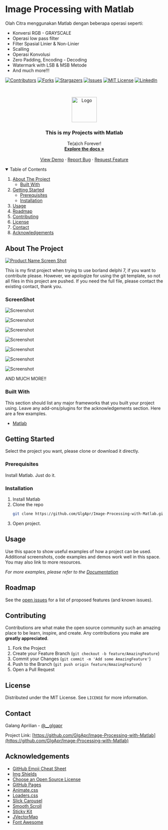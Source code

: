 # Image Processing with Matlab
 Olah Citra menggunakan Matlab dengan beberapa operasi seperti:
* Konversi RGB - GRAYSCALE
* Operasi low pass filter
* Filter Spasial Linier & Non-Linier
* Scalling
* Operasi Konvolusi
* Zero Padding, Encoding - Decoding
* Watermark with LSB & MSB Metode
* And much more!!!

[![Contributors][contributors-shield]][contributors-url]
[![Forks][forks-shield]][forks-url]
[![Stargazers][stars-shield]][stars-url]
[![Issues][issues-shield]][issues-url]
[![MIT License][license-shield]][license-url]
[![LinkedIn][linkedin-shield]][linkedin-url]



<!-- PROJECT LOGO -->
<br />
<p align="center">
  <a href="https://github.com/GlgApr/Image-Processing-with-Matlab">
    <img src="https://raw.githubusercontent.com/GlgApr/All-Delphi-Projects/core/Images/logo.png" alt="Logo" width="80" height="80">
  </a>

  <h3 align="center">This is my Projects with Matlab</h3>

  <p align="center">
    Te(a)ch Forever!
    <br />
    <a href="https://github.com/GlgApr/Image-Processing-with-Matlab"><strong>Explore the docs »</strong></a>
    <br />
    <br />
    <a href="https://github.com/GlgApr/Image-Processing-with-Matlab">View Demo</a>
    ·
    <a href="https://github.com/GlgApr/Image-Processing-with-Matlab/issues">Report Bug</a>
    ·
    <a href="https://github.com/GlgApr/Image-Processing-with-Matlab/issues">Request Feature</a>
  </p>
</p>



<!-- TABLE OF CONTENTS -->
<details open="open">
  <summary>Table of Contents</summary>
  <ol>
    <li>
      <a href="#about-the-project">About The Project</a>
      <ul>
        <li><a href="#built-with">Built With</a></li>
      </ul>
    </li>
    <li>
      <a href="#getting-started">Getting Started</a>
      <ul>
        <li><a href="#prerequisites">Prerequisites</a></li>
        <li><a href="#installation">Installation</a></li>
      </ul>
    </li>
    <li><a href="#usage">Usage</a></li>
    <li><a href="#roadmap">Roadmap</a></li>
    <li><a href="#contributing">Contributing</a></li>
    <li><a href="#license">License</a></li>
    <li><a href="#contact">Contact</a></li>
    <li><a href="#acknowledgements">Acknowledgements</a></li>
  </ol>
</details>



<!-- ABOUT THE PROJECT -->
## About The Project

[![Product Name Screen Shot][product-screenshot]](https://github.com/GlgApr/Image-Processing-with-Matlab)

This is my first project when trying to use borland delphi 7, if you want to contribute please. However, we apologize for using the git template, so not all files in this project are pushed.
If you need the full file, please contact the existing contact, thank you.

### ScreenShot

![Screenshot](https://github.com/GlgApr/Image-Processing-with-Matlab/blob/core/images/Screenshot_1.png?raw=true)

![Screenshot](https://github.com/GlgApr/Image-Processing-with-Matlab/blob/core/images/Screenshot_2.png?raw=true)

![Screenshot](https://github.com/GlgApr/Image-Processing-with-Matlab/blob/core/images/Screenshot_3.png?raw=true)

![Screenshot](https://github.com/GlgApr/Image-Processing-with-Matlab/blob/core/images/Screenshot_4.png?raw=true)

![Screenshot](https://github.com/GlgApr/Image-Processing-with-Matlab/blob/core/images/Screenshot_1.jpg?raw=true)

![Screenshot](https://github.com/GlgApr/Image-Processing-with-Matlab/blob/core/images/Screenshot_2.jpg?raw=true)

![Screenshot](https://github.com/GlgApr/Image-Processing-with-Matlab/blob/core/images/Screenshot_3.jpg?raw=true)

AND MUCH MORE!!

### Built With

This section should list any major frameworks that you built your project using. Leave any add-ons/plugins for the acknowledgements section. Here are a few examples.
* [Matlab](https://www.mathworks.com/products/matlab.html)



<!-- GETTING STARTED -->
## Getting Started

Select the project you want, please clone or download it directly.

### Prerequisites

Install Matlab. Just do it.

### Installation

1. Install Matlab
2. Clone the repo
   ```sh
   git clone https://github.com/GlgApr/Image-Processing-with-Matlab.git
   ```
3. Open project.



<!-- USAGE EXAMPLES -->
## Usage

Use this space to show useful examples of how a project can be used. Additional screenshots, code examples and demos work well in this space. You may also link to more resources.

_For more examples, please refer to the [Documentation](https://github.com/GlgApr/Image-Processing-with-Matlab)_



<!-- ROADMAP -->
## Roadmap

See the [open issues](https://https://github.com/GlgApr/Image-Processing-with-Matlab/issues) for a list of proposed features (and known issues).



<!-- CONTRIBUTING -->
## Contributing

Contributions are what make the open source community such an amazing place to be learn, inspire, and create. Any contributions you make are **greatly appreciated**.

1. Fork the Project
2. Create your Feature Branch (`git checkout -b feature/AmazingFeature`)
3. Commit your Changes (`git commit -m 'Add some AmazingFeature'`)
4. Push to the Branch (`git push origin feature/AmazingFeature`)
5. Open a Pull Request



<!-- LICENSE -->
## License

Distributed under the MIT License. See `LICENSE` for more information.



<!-- CONTACT -->
## Contact

Galang Aprilian - [@__glgapr](https://twitter.com/__glgapr)

Project Link: [https://github.com/GlgApr/Image-Processing-with-Matlab](https://github.com/GlgApr/Image-Processing-with-Matlab)



<!-- ACKNOWLEDGEMENTS -->
## Acknowledgements
* [GitHub Emoji Cheat Sheet](https://www.webpagefx.com/tools/emoji-cheat-sheet)
* [Img Shields](https://shields.io)
* [Choose an Open Source License](https://choosealicense.com)
* [GitHub Pages](https://pages.github.com)
* [Animate.css](https://daneden.github.io/animate.css)
* [Loaders.css](https://connoratherton.com/loaders)
* [Slick Carousel](https://kenwheeler.github.io/slick)
* [Smooth Scroll](https://github.com/cferdinandi/smooth-scroll)
* [Sticky Kit](http://leafo.net/sticky-kit)
* [JVectorMap](http://jvectormap.com)
* [Font Awesome](https://fontawesome.com)





<!-- MARKDOWN LINKS & IMAGES -->
<!-- https://www.markdownguide.org/basic-syntax/#reference-style-links -->
[contributors-shield]: https://img.shields.io/github/contributors/GlgApr/Java-Project.svg?style=for-the-badge
[contributors-url]: https://github.com/GlgApr/Java-Project/graphs/contributors
[forks-shield]: https://img.shields.io/github/forks/GlgApr/Java-Project.svg?style=for-the-badge
[forks-url]: https://github.com/GlgApr/Java-Project/network/members
[stars-shield]: https://img.shields.io/github/stars/GlgApr/Java-Project.svg?style=for-the-badge
[stars-url]: https://github.com/GlgApr/Java-Project/stargazers
[issues-shield]: https://img.shields.io/github/issues/GlgApr/Java-Project.svg?style=for-the-badge
[issues-url]: https://github.com/GlgApr/Java-Project/issues
[license-shield]: https://img.shields.io/github/license/GlgApr/Java-Project.svg?style=for-the-badge
[license-url]: https://github.com/GlgApr/Java-Project/blob/master/LICENSE.txt
[linkedin-shield]: https://img.shields.io/badge/-LinkedIn-black.svg?style=for-the-badge&logo=linkedin&colorB=555
[linkedin-url]: https://www.linkedin.com/in/glgapr/
[product-screenshot]: images/hasil.jpg
